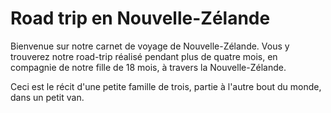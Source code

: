 # Road trip en Nouvelle-Zélande

Bienvenue sur notre carnet de voyage de Nouvelle-Zélande. Vous y trouverez notre road-trip
réalisé pendant plus de quatre mois, en compagnie de notre fille de 18 mois, à travers la Nouvelle-Zélande.

Ceci est le récit d'une petite famille de trois, partie à l'autre bout du monde, dans un petit van.
